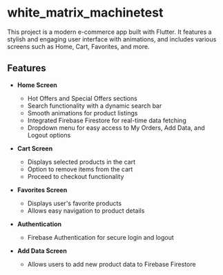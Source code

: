 # white_matrix_machinetest


This project is a modern e-commerce app built with Flutter. It features a stylish and engaging user interface with animations, and includes various screens such as Home, Cart, Favorites, and more.

## Features

- **Home Screen**
  - Hot Offers and Special Offers sections
  - Search functionality with a dynamic search bar
  - Smooth animations for product listings
  - Integrated Firebase Firestore for real-time data fetching
  - Dropdown menu for easy access to My Orders, Add Data, and Logout options

- **Cart Screen**
  - Displays selected products in the cart
  - Option to remove items from the cart
  - Proceed to checkout functionality

- **Favorites Screen**
  - Displays user's favorite products
  - Allows easy navigation to product details

- **Authentication**
  - Firebase Authentication for secure login and logout

- **Add Data Screen**
  - Allows users to add new product data to Firebase Firestore
